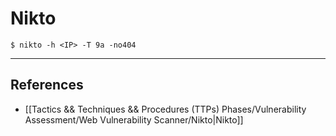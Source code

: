 # Nikto

`$ nikto -h <IP> -T 9a -no404`

---
## References

- [[Tactics && Techniques && Procedures (TTPs) Phases/Vulnerability Assessment/Web Vulnerability Scanner/Nikto|Nikto]]